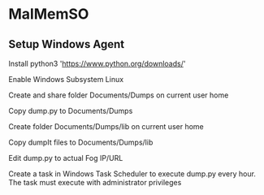 # MalMemSO

## Setup Windows Agent

Install python3
'https://www.python.org/downloads/'

Enable Windows Subsystem Linux

Create and share folder Documents/Dumps on current user home

Copy dump.py to Documents/Dumps

Create folder Documents/Dumps/lib on current user home

Copy dumpIt files to Documents/Dumps/lib

Edit dump.py to actual Fog IP/URL 

Create a task in Windows Task Scheduler to execute dump.py every hour. The task must execute with administrator privileges 
